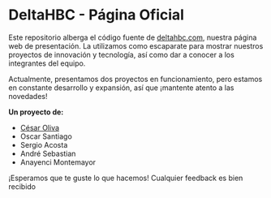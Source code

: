 # DeltaHBC - Página Oficial

Este repositorio alberga el código fuente de [deltahbc.com](https://deltahbc.com), nuestra página web de presentación. La utilizamos como escaparate para mostrar nuestros proyectos de innovación y tecnología, así como dar a conocer a los integrantes del equipo.

Actualmente, presentamos dos proyectos en funcionamiento, pero estamos en constante desarrollo y expansión, así que ¡mantente atento a las novedades!

**Un proyecto de:**
*   <a href="https://bycesaroliva.com">César Oliva</a>
*   Oscar Santiago
*   Sergio Acosta
*   André Sebastian
*   Anayenci Montemayor

¡Esperamos que te guste lo que hacemos!
Cualquier feedback es bien recibido
